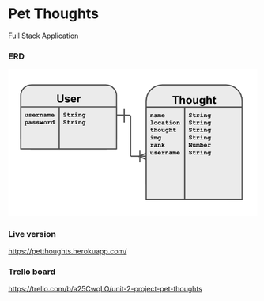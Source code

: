 # Pet Thoughts
Full Stack Application


### ERD
![ERD](/public/assets/ERD.png)

### Live version
https://petthoughts.herokuapp.com/

### Trello board
https://trello.com/b/a25CwqLO/unit-2-project-pet-thoughts
